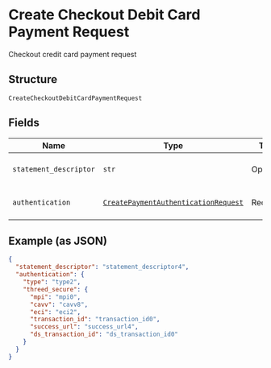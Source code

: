 
# Create Checkout Debit Card Payment Request

Checkout credit card payment request

## Structure

`CreateCheckoutDebitCardPaymentRequest`

## Fields

| Name | Type | Tags | Description |
|  --- | --- | --- | --- |
| `statement_descriptor` | `str` | Optional | Card invoice text descriptor |
| `authentication` | [`CreatePaymentAuthenticationRequest`](../../doc/models/create-payment-authentication-request.md) | Required | Creates payment authentication |

## Example (as JSON)

```json
{
  "statement_descriptor": "statement_descriptor4",
  "authentication": {
    "type": "type2",
    "threed_secure": {
      "mpi": "mpi0",
      "cavv": "cavv8",
      "eci": "eci2",
      "transaction_id": "transaction_id0",
      "success_url": "success_url4",
      "ds_transaction_id": "ds_transaction_id0"
    }
  }
}
```

